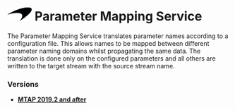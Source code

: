 # ![logo](/Branding/branding.png) Parameter Mapping Service

The Parameter Mapping Service translates parameter names according to a configuration file. This allows names to be mapped between different parameter naming domains whilst propagating the same data. 
The translation is done only on the configured parameters and all others are written to the target stream with the source stream name.

### Versions
- [**MTAP 2019.2 and after**](2019.2/README.md)<br>